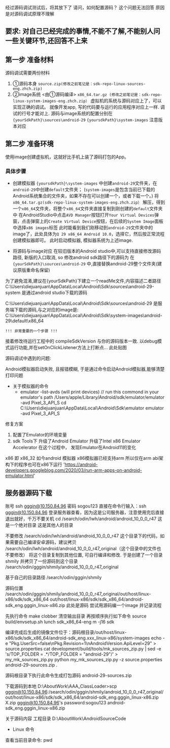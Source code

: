 经过源码调试测试后，将其放下了
请问，如何配置源码？
这个问题无法回答
原因是对源码调试原理不理解
## 要求: 对自己已经完成的事情,不能不了解,不能别人问一些关键环节,还回答不上来

## 第一步 准备材料
源码调试需要两份材料
1. ①源码本身 `source.zip(修改之前笔记是：sdk-repo-linux-sources-eng.zhch.zip)`
2. ②image系统  <由①源码编译> `x86_64.tar.gz (修改之前笔记是：sdk-repo-linux-system-images-eng.zhch.zip）`
虚拟机的系统与源码对应上了，可以实现正确的调试。
就像开发app, 写的代码要与运行的应用程序对应上一样. 调试的行号才能对上.
源码与image系统的配置分别在
`{yourSdkPath}\sources\android-29`
`{yoursdkPath}\system-images`
注意版本对应

## 第二步 准备环境
使用image创建虚拟机，这就好比手机上装了源码打包的App。

### 具体步骤
   - 创建模拟器
   `{yoursdkPath}\system-images` 中创建`android-29`文件夹，在`android-29`中创建`default`文件夹；
   (`system-images`是包含当前已下载的Android系统集合的文件夹，如果不存在可以创建一个，或者下载一个。)
   将`x86_64.tar.gz(sdk-repo-linux-system-images-eng.zhch.zip）` 解压，得到一个`x86_64`文件夹，将整个`x86_64`文件夹直接复制到刚创建的`default`文件夹中
   在AndroidStudio中点击`AVD Manager`按钮打开`Your Virtual Devices`弹窗，点击弹窗上的`Create Virtual Device`按钮，在后续的`System Image`面板中选择`x86 images`标签
   此时能看到我们刚移动到`android-29`文件夹中的image了，此处具体为`Q 29 x86_64 Android 10.0`，选择它，然后按正常流程创建模拟器即可。
   此时启动模拟器, 模拟器系统为上述image.

   - 将源码与image对应
   在较旧版本的Android studio中,可以支持直接修改源码路径, 新版的入口取消,
   so 修改android sdk路径下的源码为
   在`{yourSdkPath}\sources\android-29` 中,直接替换android-29整个文件夹(建议原版重命名保留)
   


为了避免混淆,建议在{yourSdkPath}下建立一个readMe文件,内容描述二者路径
C:\Users\diejuanjuan\AppData\Local\Android\Sdk\sources\android-29-system
是通过android studio下载的源码

C:\Users\diejuanjuan\AppData\Local\Android\Sdk\sources\android-29
是服务端下载的源码,与之对应的image是:  
C:\Users\diejuanjuan\AppData\Local\Android\Sdk\system-images\android-29\default\x86_64

`!!! 非常重要的一个步骤 !!! `

接着修改待运行工程中的 compileSdkVersion 与你的源码版本一致. 
以debug模式运行功能,并在setOnClickListener方法上打断点... 此处贴图



源码调试中遇到的问题:

Android模拟器启动失败, 且报错模糊, 于是通过命令启动Android模拟器,能够清楚打印问题
- 关于模拟器的命令
   - emulator -list-avds    (will print devices)
// run this commond in your emulator's path
/Users/apple/Library/Android/sdk/emulator/emulator -avd Pixel_3_API_S
cd C:\Users\diejuanjuan\AppData\Local\Android\Sdk\emulator 
emulator -avd Pixel_3_API_S

修复方案
1. 配置了Emulator的环境变量
2. sdk Tools下
     升级了Android Emulator
     升级了Intel x86 Emulator Accelerator 
     在这个过程中， 发现Emulator在Android11的变化
     
x86 即 x86_32  如今android 模拟器 x86模拟器已经支持arm 所以仅在arm abi架构下的程序也可在x86下运行 'https://android-developers.googleblog.com/2020/03/run-arm-apps-on-android-emulator.html'



## 服务器源码下载

账号 ssh gggin@10.150.84.96
密码 sogou123
直接在命令行输入：ssh gggin@10.150.84.96
登录服务器查看，因为这是公司服务器，注意使用完后直接退出就好，千万不要关机
cd  /search/odin/lwh/android/android_10_0_0_r47  这是一个绝对目录 这是其他人的目录


不要修改 /search/odin/lwh/android/android_10_0_0_r47 这个目录下的代码，如果需要自己编译安卓源码，建议拷贝 /search/odin/lwh/android/android_10_0_0_r47_original（这个目录中的文件也不要修改） 
将这个目录复制到其他位置, 可自行编译和修改. 
于是创建了一个目录 shmily
并拷贝了一份源码到这个目录  /search/odin/gggin/shmily/android_10_0_0_r47_original

基于自己的目录路径
 /search/odin/gggin/shmily

源码位置   
/search/odin/gggin/shmily/android_10_0_0_r47_original/out/host/linux-x86/sdk/sdk_x86_64
out/host/linux-x86/sdk/sdk_x86_64/android-sdk_eng.gggin_linux-x86.zip 此处是源码
尝试用源码编一个image 并记录流程

先执行命令  make clobber  清空输出目录
再按顺序执行如下命令
source build/envsetup.sh
lunch sdk_x86_64-eng
m -j16 sdk

编译完成后生成的镜像文件位于：源码根目录/out/host/linux-x86/sdk/sdk_x86_64/android-sdk_eng.xxx_linux-x86/system-images
echo -e "Pkg.UserSrc=false\nPkg.Revision=1\nAndroidVersion.ApiLevel=29" > source.properties
cat development/build/tools/mk_sources_zip.py | sed -e 's/TOP_FOLDER = .*/TOP_FOLDER = "android-29"/' > my_mk_sources_zip.py
python my_mk_sources_zip.py -z source.properties android-29-sources.zip .

源码根目录下执行此命令生成打包源码  android-29-sources.zip


下载源码到本地
D:\AboutWork\AAA_ClassLoader>scp gggin@10.150.84.96:/search/odin/gggin/shmily/android_10_0_0_r47_original/out/host/linux-x86/sdk/sdk_x86_64/android-sdk_eng.gggin_linux-x86.zip X.zip
gggin@10.150.84.96's password:sogou123
android-sdk_eng.gggin_linux-x86.zip

关于源码内容
工程目录
D:\AboutWork\AndroidSourceCode

- Linux 命令

查看当前目录命令: pwd




































